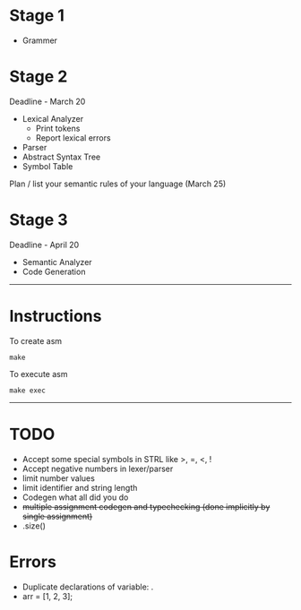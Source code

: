 Stage 1
========

- Grammer

Stage 2
========
Deadline - March 20

- Lexical Analyzer
	- Print tokens
	- Report lexical errors
- Parser
- Abstract Syntax Tree
- Symbol Table

Plan / list your semantic rules of your language (March 25)

Stage 3
========
Deadline - April 20

- Semantic Analyzer
- Code Generation

----

Instructions
=============
To create asm

	make

To execute asm

	make exec

---

TODO
======
- Accept some special symbols in STRL like >, =, <, !
- Accept negative numbers in lexer/parser
- limit number values
- limit identifier and string length
- Codegen what all did you do
- ~~multiple assignment codegen and typechecking (done implicitly by single assignment)~~
- .size()

Errors
======
- Duplicate declarations of variable: .
- arr = [1, 2, 3];